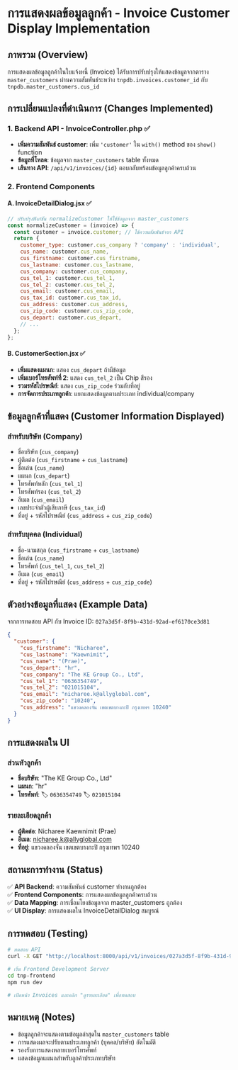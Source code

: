 # การแสดงผลข้อมูลลูกค้า - Invoice Customer Display Implementation

## ภาพรวม (Overview)

การแสดงผลข้อมูลลูกค้าในใบแจ้งหนี้ (Invoice) ได้รับการปรับปรุงให้แสดงข้อมูลจากตาราง `master_customers` ผ่านความสัมพันธ์ระหว่าง `tnpdb.invoices.customer_id` กับ `tnpdb.master_customers.cus_id`

## การเปลี่ยนแปลงที่ดำเนินการ (Changes Implemented)

### 1. Backend API - InvoiceController.php ✅
- **เพิ่มความสัมพันธ์ customer**: เพิ่ม `'customer'` ใน `with()` method ของ `show()` function
- **ข้อมูลที่โหลด**: ข้อมูลจาก `master_customers` table ทั้งหมด
- **เส้นทาง API**: `/api/v1/invoices/{id}` ตอบกลับพร้อมข้อมูลลูกค้าครบถ้วน

### 2. Frontend Components

#### A. InvoiceDetailDialog.jsx ✅
```javascript
// ปรับปรุงฟังก์ชัน normalizeCustomer ให้ใช้ข้อมูลจาก master_customers
const normalizeCustomer = (invoice) => {
  const customer = invoice.customer; // ใช้ความสัมพันธ์จาก API
  return {
    customer_type: customer.cus_company ? 'company' : 'individual',
    cus_name: customer.cus_name,
    cus_firstname: customer.cus_firstname,
    cus_lastname: customer.cus_lastname,
    cus_company: customer.cus_company,
    cus_tel_1: customer.cus_tel_1,
    cus_tel_2: customer.cus_tel_2,
    cus_email: customer.cus_email,
    cus_tax_id: customer.cus_tax_id,
    cus_address: customer.cus_address,
    cus_zip_code: customer.cus_zip_code,
    cus_depart: customer.cus_depart,
    // ...
  };
};
```

#### B. CustomerSection.jsx ✅
- **เพิ่มแสดงแผนก**: แสดง `cus_depart` ถ้ามีข้อมูล
- **เพิ่มเบอร์โทรศัพท์ที่ 2**: แสดง `cus_tel_2` เป็น Chip สีรอง
- **รวมรหัสไปรษณีย์**: แสดง `cus_zip_code` ร่วมกับที่อยู่
- **การจัดการประเภทลูกค้า**: แยกแสดงข้อมูลตามประเภท individual/company

## ข้อมูลลูกค้าที่แสดง (Customer Information Displayed)

### สำหรับบริษัท (Company)
- ชื่อบริษัท (`cus_company`)
- ผู้ติดต่อ (`cus_firstname` + `cus_lastname`)
- ชื่อเล่น (`cus_name`)
- แผนก (`cus_depart`)
- โทรศัพท์หลัก (`cus_tel_1`)
- โทรศัพท์รอง (`cus_tel_2`)
- อีเมล (`cus_email`)
- เลขประจำตัวผู้เสียภาษี (`cus_tax_id`)
- ที่อยู่ + รหัสไปรษณีย์ (`cus_address` + `cus_zip_code`)

### สำหรับบุคคล (Individual)
- ชื่อ-นามสกุล (`cus_firstname` + `cus_lastname`)
- ชื่อเล่น (`cus_name`)
- โทรศัพท์ (`cus_tel_1`, `cus_tel_2`)
- อีเมล (`cus_email`)
- ที่อยู่ + รหัสไปรษณีย์ (`cus_address` + `cus_zip_code`)

## ตัวอย่างข้อมูลที่แสดง (Example Data)

จากการทดสอบ API กับ Invoice ID: `027a3d5f-8f9b-431d-92ad-ef6170ce3d81`

```json
{
  "customer": {
    "cus_firstname": "Nicharee",
    "cus_lastname": "Kaewnimit", 
    "cus_name": "(Prae)",
    "cus_depart": "hr",
    "cus_company": "The KE Group Co., Ltd",
    "cus_tel_1": "0636354749",
    "cus_tel_2": "021015104", 
    "cus_email": "nicharee.k@allyglobal.com",
    "cus_zip_code": "10240",
    "cus_address": "แขวงคลองจั่น เขตเขตบางกะปิ กรุงเทพฯ 10240"
  }
}
```

## การแสดงผลใน UI

### ส่วนหัวลูกค้า
- **ชื่อบริษัท**: "The KE Group Co., Ltd"
- **แผนก**: "hr"
- **โทรศัพท์**: 🏷️ `0636354749` 🏷️ `021015104`

### รายละเอียดลูกค้า
- **ผู้ติดต่อ**: Nicharee Kaewnimit (Prae)
- **อีเมล**: nicharee.k@allyglobal.com
- **ที่อยู่**: แขวงคลองจั่น เขตเขตบางกะปิ กรุงเทพฯ 10240

## สถานะการทำงาน (Status)

✅ **API Backend**: ความสัมพันธ์ customer ทำงานถูกต้อง  
✅ **Frontend Components**: การแสดงผลข้อมูลลูกค้าครบถ้วน  
✅ **Data Mapping**: การเชื่อมโยงข้อมูลจาก master_customers ถูกต้อง  
✅ **UI Display**: การแสดงผลใน InvoiceDetailDialog สมบูรณ์  

## การทดสอบ (Testing)

```bash
# ทดสอบ API
curl -X GET "http://localhost:8000/api/v1/invoices/027a3d5f-8f9b-431d-92ad-ef6170ce3d81" -H "Accept: application/json"

# เริ่ม Frontend Development Server
cd tnp-frontend
npm run dev

# เปิดหน้า Invoices และคลิก "ดูรายละเอียด" เพื่อทดสอบ
```

## หมายเหตุ (Notes)

- ข้อมูลลูกค้าจะแสดงตามข้อมูลล่าสุดใน `master_customers` table
- การแสดงผลจะปรับตามประเภทลูกค้า (บุคคล/บริษัท) อัตโนมัติ
- รองรับการแสดงหลายเบอร์โทรศัพท์
- แสดงข้อมูลแผนกสำหรับลูกค้าประเภทบริษัท
